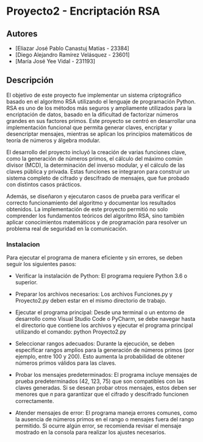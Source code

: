 # Proyecto2 - Encriptación RSA

## Autores

-   [Eliazar José Pablo Canastuj Matías - 23384]
-   [Diego Alejandro Ramírez Velásquez - 23601]
-   [María José Yee Vidal - 231193]

## Descripción
El objetivo de este proyecto fue implementar un sistema criptográfico basado en el algoritmo RSA utilizando el lenguaje de programación Python. RSA es uno de los métodos más seguros y ampliamente utilizados para la encriptación de datos, basado en la dificultad de factorizar números grandes en sus factores primos. Este proyecto se centró en desarrollar una implementación funcional que permita generar claves, encriptar y desencriptar mensajes, mientras se aplican los principios matemáticos de teoría de números y álgebra modular.

El desarrollo del proyecto incluyó la creación de varias funciones clave, como la generación de números primos, el cálculo del máximo común divisor (MCD), la determinación del inverso modular, y el cálculo de las claves pública y privada. Estas funciones se integraron para construir un sistema completo de cifrado y descifrado de mensajes, que fue probado con distintos casos prácticos.

Además, se diseñaron y ejecutaron casos de prueba para verificar el correcto funcionamiento del algoritmo y documentar los resultados obtenidos. La implementación de este proyecto permitió no solo comprender los fundamentos teóricos del algoritmo RSA, sino también aplicar conocimientos matemáticos y de programación para resolver un problema real de seguridad en la comunicación.


### Instalacion
Para ejecutar el programa de manera eficiente y sin errores, se deben seguir los siguientes pasos:
- Verificar la instalación de Python: El programa requiere Python 3.6 o superior.
  
- Preparar los archivos necesarios: Los archivos Funciones.py y Proyecto2.py deben estar en el mismo directorio de trabajo.
  
- Ejecutar el programa principal: Desde una terminal o un entorno de desarrollo como Visual Studio Code o PyCharm, se debe navegar hasta el directorio que contiene los archivos y ejecutar el programa principal utilizando el comando: python Proyecto2.py
- Seleccionar rangos adecuados: Durante la ejecución, se deben especificar rangos amplios para la generación de números primos (por ejemplo, entre 100 y 200). Esto aumenta la probabilidad de obtener números primos válidos para las claves.
  
- Probar los mensajes predeterminados: El programa incluye mensajes de prueba predeterminados (42, 123, 75) que son compatibles con las claves generadas. Si se desean probar otros mensajes, estos deben ser menores que 𝑛 para garantizar que el cifrado y descifrado funcionen correctamente.
  
- Atender mensajes de error: El programa maneja errores comunes, como la ausencia de números primos en el rango o mensajes fuera del rango permitido. Si ocurre algún error, se recomienda revisar el mensaje mostrado en la consola para realizar los ajustes necesarios.
